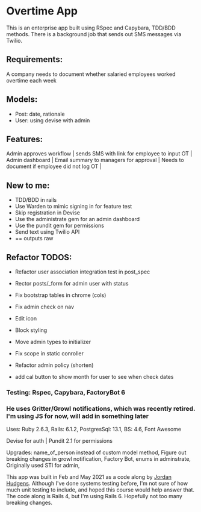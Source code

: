 # Overtime App
This is an enterprise app built using RSpec and Capybara, TDD/BDD methods. There is a background job that sends out SMS messages via Twilio.
 

## Requirements:
A company needs to document whether salaried employees worked overtime each week

## Models: 
* Post: date, rationale
* User: using devise with admin

## Features:
Admin approves workflow | 
sends SMS with link for employee to input OT | 
Admin dashboard | 
Email summary to managers for approval | 
Needs to document if employee did not log OT | 

## New to me:
* TDD/BDD in rails
* Use Warden to mimic signing in for feature test
* Skip registration in Devise
* Use the administrate gem for an admin dashboard
* Use the pundit gem for permissions
* Send text using Twilio API
* == outputs raw

## Refactor TODOS:
- Refactor user association integration test in post_spec
- Rector posts/_form for admin user with status
- Fix bootstrap tables in chrome (cols)
- Fix admin check on nav
- Edit icon
- Block styling
- Move admin types to initializer
- Fix scope in static conroller
- Refactor admin policy (shorten)

- add cal button to show month for user to see when check dates


### Testing: Rspec, Capybara, FactoryBot 6

### He uses Gritter/Growl notifications, which was recently retired. I'm using JS for now, will add in something later

Uses: Ruby 2.6.3, Rails: 6.1.2, PostgresSql: 13.1, BS: 4.6, Font Awesome

Devise for auth |
Pundit 2.1 for permissions

Upgrades:  name_of_person instead of custom model method, 
Figure out breaking changes in growl notification, Factory Bot, enums in adminstrate,
Originally used STI for admin,

This app was built in Feb and May 2021 as a code along by [Jordan Hudgens](https://www.udemy.com/course/professional-ruby-on-rails-coding-course/learn/lecture/5529548#overview). Although I've done systems testing before, I'm not sure of how much unit testing to include, and hoped this course would help answer that. The code along is Rails 4, but I'm using Rails 6. Hopefully not too many breaking changes. 

